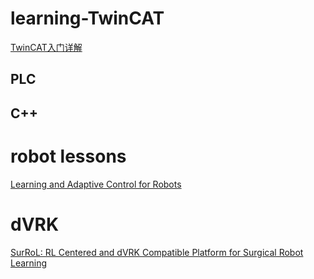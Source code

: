 # learning-TwinCAT

[TwinCAT入门详解](http://www.siemcon.com/index.php?m=content&c=index&a=show&catid=39&id=1934)

## PLC


## C++


# robot lessons
[Learning and Adaptive Control for Robots](https://www.epfl.ch/labs/lasa/mit-press-book-learning/#mit-book-table)


# dVRK
[SurRoL: RL Centered and dVRK Compatible Platform for Surgical Robot Learning](https://med-air.github.io/SurRoL)
